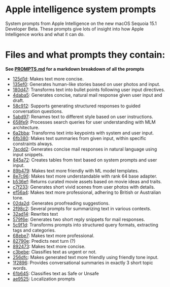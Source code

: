 # Apple intelligence system prompts

System prompts from Apple Intelligence on the new macOS Sequoia 15.1 Developer Beta. These prompts give lots of insight into how Apple Intelligence works and what it can do.

# Files and what prompts they contain:
**See [PROMPTS.md](PROMPTS.md) for a markdown breakdown of all the prompts**

<!-- SUMMARY -->
- [125d1d](com_apple_MobileAsset_UAF_FM_GenerativeModels/purpose_auto/125d1d3a3663c98e4d38bc4112795795ee5fe412.asset/AssetData/metadata.json): Makes text more concise.
- [135ef0](com_apple_MobileAsset_UAF_FM_GenerativeModels/purpose_auto/135ef0aea73908521060216cfef15cf598edf949.asset/AssetData/metadata.json): Generates human-like stories based on user photos and input.
- [180d47](com_apple_MobileAsset_UAF_FM_GenerativeModels/purpose_auto/180d473dba621909e874d91220455c5a8fead40d.asset/AssetData/metadata.json): Transforms text into bullet points following user input directives.
- [4daba5](com_apple_MobileAsset_UAF_FM_GenerativeModels/purpose_auto/4daba5bdb4a00ebb9d4378e4d73ef997b4e008c3.asset/AssetData/metadata.json): Generates concise, natural mail response given user input and draft.
- [58c912](com_apple_MobileAsset_UAF_FM_GenerativeModels/purpose_auto/58c912648fae39d1ab03e71be45f825bcaa96314.asset/AssetData/metadata.json): Supports generating structured responses to guided conversation questions.
- [5abd97](com_apple_MobileAsset_UAF_FM_GenerativeModels/purpose_auto/5abd97bb23a059f12376a2209f608046168fd015.asset/AssetData/metadata.json): Renames text to different style based on user instructions.
- [658fe9](com_apple_MobileAsset_UAF_FM_GenerativeModels/purpose_auto/658fe974d685d7051ce8a66f8ff7e48f4595afaa.asset/AssetData/metadata.json): Processes search queries for user understanding with MLM architecture.
- [6a2bba](com_apple_MobileAsset_UAF_FM_GenerativeModels/purpose_auto/6a2bbad040933b68c4821e77b014508941d9c838.asset/AssetData/metadata.json): Transforms text into keypoints with system and user input.
- [6fb380](com_apple_MobileAsset_UAF_FM_GenerativeModels/purpose_auto/6fb380fd2be95b9495693dc369d6189bfb23b4f9.asset/AssetData/metadata.json): Makes text summaries from given input, within specific constraints always.
- [7acdd2](com_apple_MobileAsset_UAF_FM_GenerativeModels/purpose_auto/7acdd27442f6b12ccff9940ef07ad20b57e2fd38.asset/AssetData/metadata.json): Generates concise mail responses in natural language using input snippets.
- [845a72](com_apple_MobileAsset_UAF_FM_GenerativeModels/purpose_auto/845a722d31ea1c32692c01967e3dd333cb18f23d.asset/AssetData/metadata.json): Creates tables from text based on system prompts and user input.
- [89b479](com_apple_MobileAsset_UAF_FM_GenerativeModels/purpose_auto/89b4791ac034a0a3f2d71088b8acb7793c58494c.asset/AssetData/metadata.json): Makes text more friendly with ML model templates.
- [8e7c96](com_apple_MobileAsset_UAF_FM_GenerativeModels/purpose_auto/8e7c96a478184b2bc0dcb6b086348e5e3fba75bf.asset/AssetData/metadata.json): Makes text more understandable with rank 64 base adapter.
- [b536ef](com_apple_MobileAsset_UAF_FM_GenerativeModels/purpose_auto/b536ef054977d4f48b8d41544e5fe023fb7afd41.asset/AssetData/metadata.json): Returns curated movie assets based on movie ideas and traits.
- [c7f233](com_apple_MobileAsset_UAF_FM_GenerativeModels/purpose_auto/c7f233bd03663d5f0ccb931bcc14b500b4617397.asset/AssetData/metadata.json): Generates short vivid scenes from user photos with details.
- [ef56a4](com_apple_MobileAsset_UAF_FM_GenerativeModels/purpose_auto/ef56a417170bb1085e2e92c80a472b7becf2bff5.asset/AssetData/metadata.json): Makes text more professional, adhering to British or Australian tone.
- [02da2d](com_apple_MobileAsset_UAF_FM_GenerativeModels/purpose_auto/02da2d8b9b48b42dfc82bf8895886f354f5dc573.asset/AssetData/metadata.json): Generates proofreading suggestions.
- [2f98c2](com_apple_MobileAsset_UAF_FM_GenerativeModels/purpose_auto/2f98c28404a1dd931279dacd4a9d09f08e758a10.asset/AssetData/metadata.json): Several prompts for summarizing text in various contexts.
- [32ad14](com_apple_MobileAsset_UAF_FM_GenerativeModels/purpose_auto/32ad14bd3a19ff6fe5385f13b8bf997faae68e91.asset/AssetData/metadata.json): Rewrites text
- [579f6e](com_apple_MobileAsset_UAF_FM_GenerativeModels/purpose_auto/579f6e215861bb041361364d36f76080e92f40d4.asset/AssetData/metadata.json): Generates two short reply snippets for mail responses.
- [5c9f1d](com_apple_MobileAsset_UAF_FM_GenerativeModels/purpose_auto/5c9f1d09e8f87a69c40abe00358320dfe38d20b4.asset/AssetData/metadata.json): Transforms prompts into structured query formats, extracting tags and categories.
- [68ebe7](com_apple_MobileAsset_UAF_FM_GenerativeModels/purpose_auto/68ebe7a93b9c3f9c734b798f61fcefc6bfccc777.asset/AssetData/metadata.json): Makes text more professional.
- [82790e](com_apple_MobileAsset_UAF_FM_GenerativeModels/purpose_auto/82790e42190160258b9dccb38af92327718f0338.asset/AssetData/metadata.json): Predicts next turn (?)
- [892473](com_apple_MobileAsset_UAF_FM_GenerativeModels/purpose_auto/89247375851dbe95c8f569ad6666d923d4db1ee7.asset/AssetData/metadata.json): Makes text more concise.
- [c3bebe](com_apple_MobileAsset_UAF_FM_GenerativeModels/purpose_auto/c3bebe7db631b93420debf07976e46b7a376de49.asset/AssetData/metadata.json): Classifies text as urgent or not.
- [256dfc](com_apple_MobileAsset_UAF_FM_GenerativeModels/purpose_auto/256dfcc19eb64aabcd4b1b9298641410fbd04bda.asset/AssetData/metadata.json): Makes generated text more friendly using friendly tone input.
- [1f2896](com_apple_MobileAsset_UAF_SummarizationKitConfiguration/purpose_auto/1f289643c1beb11123b7f425f49fac81dc358e73.asset/AssetData/summarization-template.json): Provides conversational summaries in exactly 3 short topic words.
- [61b645](com_apple_MobileAsset_UAF_FM_GenerativeModels/purpose_auto/61b6452c419ad6124ade968e4ab9a2e44860a1be.asset/.AssetData/metadata.json): Classifies text as Safe or Unsafe
- [ae9525](com_apple_MobileAsset_UAF_FM_GenerativeModels/purpose_auto/ae95250c47005175958af451a28101590df48d2d.asset/.AssetData/metadata.json): Localization prompts